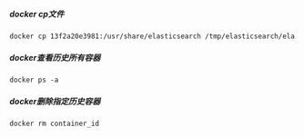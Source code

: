 ##### docker cp文件
```
docker cp 13f2a20e3981:/usr/share/elasticsearch /tmp/elasticsearch/ela
```

##### docker查看历史所有容器
```
docker ps -a
```
##### docker删除指定历史容器
```
docker rm container_id
```
